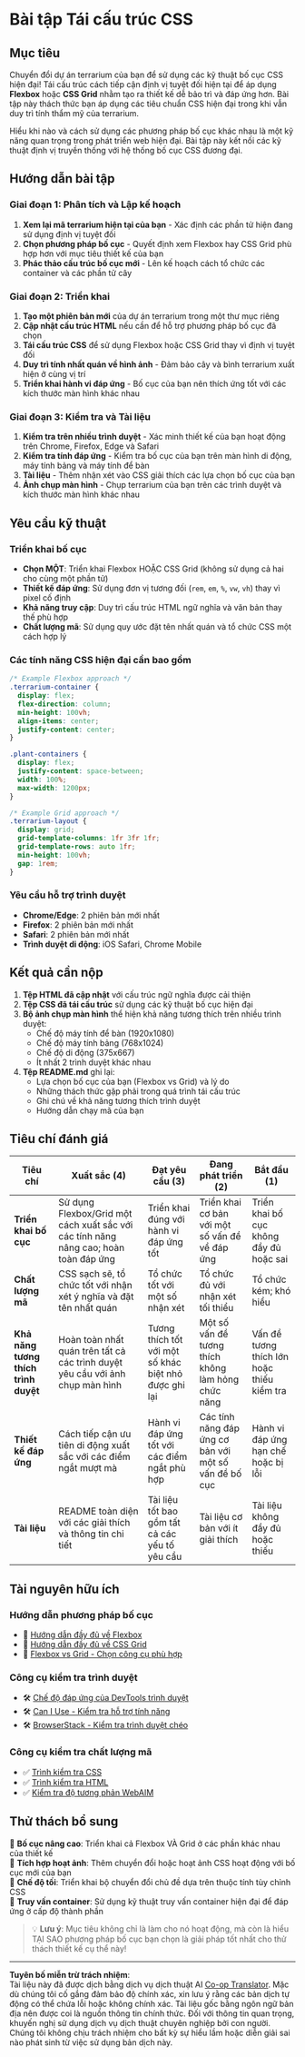 <!--
CO_OP_TRANSLATOR_METADATA:
{
  "original_hash": "bee6762d4092a13fc7c338814963f980",
  "translation_date": "2025-10-24T13:41:03+00:00",
  "source_file": "3-terrarium/2-intro-to-css/assignment.md",
  "language_code": "vi"
}
-->
# Bài tập Tái cấu trúc CSS

## Mục tiêu

Chuyển đổi dự án terrarium của bạn để sử dụng các kỹ thuật bố cục CSS hiện đại! Tái cấu trúc cách tiếp cận định vị tuyệt đối hiện tại để áp dụng **Flexbox** hoặc **CSS Grid** nhằm tạo ra thiết kế dễ bảo trì và đáp ứng hơn. Bài tập này thách thức bạn áp dụng các tiêu chuẩn CSS hiện đại trong khi vẫn duy trì tính thẩm mỹ của terrarium.

Hiểu khi nào và cách sử dụng các phương pháp bố cục khác nhau là một kỹ năng quan trọng trong phát triển web hiện đại. Bài tập này kết nối các kỹ thuật định vị truyền thống với hệ thống bố cục CSS đương đại.

## Hướng dẫn bài tập

### Giai đoạn 1: Phân tích và Lập kế hoạch
1. **Xem lại mã terrarium hiện tại của bạn** - Xác định các phần tử hiện đang sử dụng định vị tuyệt đối
2. **Chọn phương pháp bố cục** - Quyết định xem Flexbox hay CSS Grid phù hợp hơn với mục tiêu thiết kế của bạn
3. **Phác thảo cấu trúc bố cục mới** - Lên kế hoạch cách tổ chức các container và các phần tử cây

### Giai đoạn 2: Triển khai
1. **Tạo một phiên bản mới** của dự án terrarium trong một thư mục riêng
2. **Cập nhật cấu trúc HTML** nếu cần để hỗ trợ phương pháp bố cục đã chọn
3. **Tái cấu trúc CSS** để sử dụng Flexbox hoặc CSS Grid thay vì định vị tuyệt đối
4. **Duy trì tính nhất quán về hình ảnh** - Đảm bảo cây và bình terrarium xuất hiện ở cùng vị trí
5. **Triển khai hành vi đáp ứng** - Bố cục của bạn nên thích ứng tốt với các kích thước màn hình khác nhau

### Giai đoạn 3: Kiểm tra và Tài liệu
1. **Kiểm tra trên nhiều trình duyệt** - Xác minh thiết kế của bạn hoạt động trên Chrome, Firefox, Edge và Safari
2. **Kiểm tra tính đáp ứng** - Kiểm tra bố cục của bạn trên màn hình di động, máy tính bảng và máy tính để bàn
3. **Tài liệu** - Thêm nhận xét vào CSS giải thích các lựa chọn bố cục của bạn
4. **Ảnh chụp màn hình** - Chụp terrarium của bạn trên các trình duyệt và kích thước màn hình khác nhau

## Yêu cầu kỹ thuật

### Triển khai bố cục
- **Chọn MỘT**: Triển khai Flexbox HOẶC CSS Grid (không sử dụng cả hai cho cùng một phần tử)
- **Thiết kế đáp ứng**: Sử dụng đơn vị tương đối (`rem`, `em`, `%`, `vw`, `vh`) thay vì pixel cố định
- **Khả năng truy cập**: Duy trì cấu trúc HTML ngữ nghĩa và văn bản thay thế phù hợp
- **Chất lượng mã**: Sử dụng quy ước đặt tên nhất quán và tổ chức CSS một cách hợp lý

### Các tính năng CSS hiện đại cần bao gồm
```css
/* Example Flexbox approach */
.terrarium-container {
  display: flex;
  flex-direction: column;
  min-height: 100vh;
  align-items: center;
  justify-content: center;
}

.plant-containers {
  display: flex;
  justify-content: space-between;
  width: 100%;
  max-width: 1200px;
}

/* Example Grid approach */
.terrarium-layout {
  display: grid;
  grid-template-columns: 1fr 3fr 1fr;
  grid-template-rows: auto 1fr;
  min-height: 100vh;
  gap: 1rem;
}
```

### Yêu cầu hỗ trợ trình duyệt
- **Chrome/Edge**: 2 phiên bản mới nhất
- **Firefox**: 2 phiên bản mới nhất  
- **Safari**: 2 phiên bản mới nhất
- **Trình duyệt di động**: iOS Safari, Chrome Mobile

## Kết quả cần nộp

1. **Tệp HTML đã cập nhật** với cấu trúc ngữ nghĩa được cải thiện
2. **Tệp CSS đã tái cấu trúc** sử dụng các kỹ thuật bố cục hiện đại
3. **Bộ ảnh chụp màn hình** thể hiện khả năng tương thích trên nhiều trình duyệt:
   - Chế độ máy tính để bàn (1920x1080)
   - Chế độ máy tính bảng (768x1024) 
   - Chế độ di động (375x667)
   - Ít nhất 2 trình duyệt khác nhau
4. **Tệp README.md** ghi lại:
   - Lựa chọn bố cục của bạn (Flexbox vs Grid) và lý do
   - Những thách thức gặp phải trong quá trình tái cấu trúc
   - Ghi chú về khả năng tương thích trình duyệt
   - Hướng dẫn chạy mã của bạn

## Tiêu chí đánh giá

| Tiêu chí | Xuất sắc (4) | Đạt yêu cầu (3) | Đang phát triển (2) | Bắt đầu (1) |
|----------|---------------|----------------|---------------|---------------|
| **Triển khai bố cục** | Sử dụng Flexbox/Grid một cách xuất sắc với các tính năng nâng cao; hoàn toàn đáp ứng | Triển khai đúng với hành vi đáp ứng tốt | Triển khai cơ bản với một số vấn đề về đáp ứng | Triển khai bố cục không đầy đủ hoặc sai |
| **Chất lượng mã** | CSS sạch sẽ, tổ chức tốt với nhận xét ý nghĩa và đặt tên nhất quán | Tổ chức tốt với một số nhận xét | Tổ chức đủ với nhận xét tối thiểu | Tổ chức kém; khó hiểu |
| **Khả năng tương thích trình duyệt** | Hoàn toàn nhất quán trên tất cả các trình duyệt yêu cầu với ảnh chụp màn hình | Tương thích tốt với một số khác biệt nhỏ được ghi lại | Một số vấn đề tương thích không làm hỏng chức năng | Vấn đề tương thích lớn hoặc thiếu kiểm tra |
| **Thiết kế đáp ứng** | Cách tiếp cận ưu tiên di động xuất sắc với các điểm ngắt mượt mà | Hành vi đáp ứng tốt với các điểm ngắt phù hợp | Các tính năng đáp ứng cơ bản với một số vấn đề bố cục | Hành vi đáp ứng hạn chế hoặc bị lỗi |
| **Tài liệu** | README toàn diện với các giải thích và thông tin chi tiết | Tài liệu tốt bao gồm tất cả các yếu tố yêu cầu | Tài liệu cơ bản với ít giải thích | Tài liệu không đầy đủ hoặc thiếu |

## Tài nguyên hữu ích

### Hướng dẫn phương pháp bố cục
- 📖 [Hướng dẫn đầy đủ về Flexbox](https://css-tricks.com/snippets/css/a-guide-to-flexbox/)
- 📖 [Hướng dẫn đầy đủ về CSS Grid](https://css-tricks.com/snippets/css/complete-guide-grid/)
- 📖 [Flexbox vs Grid - Chọn công cụ phù hợp](https://blog.webdevsimplified.com/2022-11/flexbox-vs-grid/)

### Công cụ kiểm tra trình duyệt
- 🛠️ [Chế độ đáp ứng của DevTools trình duyệt](https://developer.chrome.com/docs/devtools/device-mode/)
- 🛠️ [Can I Use - Kiểm tra hỗ trợ tính năng](https://caniuse.com/)
- 🛠️ [BrowserStack - Kiểm tra trình duyệt chéo](https://www.browserstack.com/)

### Công cụ kiểm tra chất lượng mã
- ✅ [Trình kiểm tra CSS](https://jigsaw.w3.org/css-validator/)
- ✅ [Trình kiểm tra HTML](https://validator.w3.org/)
- ✅ [Kiểm tra độ tương phản WebAIM](https://webaim.org/resources/contrastchecker/)

## Thử thách bổ sung

🌟 **Bố cục nâng cao**: Triển khai cả Flexbox VÀ Grid ở các phần khác nhau của thiết kế  
🌟 **Tích hợp hoạt ảnh**: Thêm chuyển đổi hoặc hoạt ảnh CSS hoạt động với bố cục mới của bạn  
🌟 **Chế độ tối**: Triển khai bộ chuyển đổi chủ đề dựa trên thuộc tính tùy chỉnh CSS  
🌟 **Truy vấn container**: Sử dụng kỹ thuật truy vấn container hiện đại để đáp ứng ở cấp độ thành phần  

> 💡 **Lưu ý**: Mục tiêu không chỉ là làm cho nó hoạt động, mà còn là hiểu TẠI SAO phương pháp bố cục bạn chọn là giải pháp tốt nhất cho thử thách thiết kế cụ thể này!

---

**Tuyên bố miễn trừ trách nhiệm**:  
Tài liệu này đã được dịch bằng dịch vụ dịch thuật AI [Co-op Translator](https://github.com/Azure/co-op-translator). Mặc dù chúng tôi cố gắng đảm bảo độ chính xác, xin lưu ý rằng các bản dịch tự động có thể chứa lỗi hoặc không chính xác. Tài liệu gốc bằng ngôn ngữ bản địa nên được coi là nguồn thông tin chính thức. Đối với thông tin quan trọng, khuyến nghị sử dụng dịch vụ dịch thuật chuyên nghiệp bởi con người. Chúng tôi không chịu trách nhiệm cho bất kỳ sự hiểu lầm hoặc diễn giải sai nào phát sinh từ việc sử dụng bản dịch này.